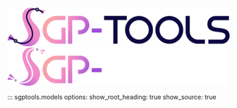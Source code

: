 ![Image title](../../assets/SGP-Tools.png#only-light)
![Image title](../../assets/logo_dark.png#only-dark)

::: sgptools.models
    options:
      show_root_heading: true
      show_source: true